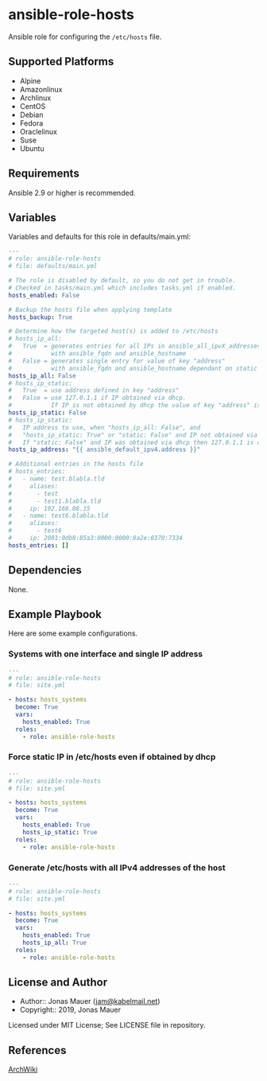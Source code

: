 # ansible-role-hosts

Ansible role for configuring the `/etc/hosts` file.

## Supported Platforms

- Alpine
- Amazonlinux
- Archlinux
- CentOS
- Debian
- Fedora
- Oraclelinux
- Suse
- Ubuntu

## Requirements

Ansible 2.9 or higher is recommended.

## Variables

Variables and defaults for this role in defaults/main.yml:

```yaml
---
# role: ansible-role-hosts
# file: defaults/main.yml

# The role is disabled by default, so you do not get in trouble.
# Checked in tasks/main.yml which includes tasks.yml if enabled.
hosts_enabled: False

# Backup the hosts file when applying template
hosts_backup: True

# Determine how the targeted host(s) is added to /etc/hosts
# hosts_ip_all:
#   True  = generates entries for all IPs in ansible_all_ipvX_addresses
#           with ansible_fqdn and ansible_hostname
#   False = generates single entry for value of key "address"
#           with ansible_fqdn and ansible_hostname dependant on static setting
hosts_ip_all: False
# hosts_ip_static:
#   True  = use address defined in key "address"
#   False = use 127.0.1.1 if IP obtained via dhcp.
#           If IP is not obtained by dhcp the value of key "address" is used.
hosts_ip_static: False
# hosts_ip_static:
#   IP address to use, when "hosts_ip_all: False", and
#   "hosts_ip_static: True" or "static: False" and IP not obtained via dhcp
#   If "static: False" and IP was obtained via dhcp then 127.0.1.1 is used
hosts_ip_address: "{{ ansible_default_ipv4.address }}"

# Additional entries in the hosts file
# hosts_entries:
#   - name: test.blabla.tld
#     aliases:
#       - test
#       - test1.blabla.tld
#     ip: 192.168.08.15
#   - name: test6.blabla.tld
#     aliases:
#       - test6
#     ip: 2001:0db8:85a3:0000:0000:8a2e:0370:7334
hosts_entries: []
```

## Dependencies

None.

## Example Playbook

Here are some example configurations.

### Systems with one interface and single IP address

```yaml
---
# role: ansible-role-hosts
# file: site.yml

- hosts: hosts_systems
  become: True
  vars:
    hosts_enabled: True
  roles:
    - role: ansible-role-hosts
```

### Force static IP in /etc/hosts even if obtained by dhcp

```yaml
---
# role: ansible-role-hosts
# file: site.yml

- hosts: hosts_systems
  become: True
  vars:
    hosts_enabled: True
    hosts_ip_static: True
  roles:
    - role: ansible-role-hosts
```

### Generate /etc/hosts with all IPv4 addresses of the host

```yaml
---
# role: ansible-role-hosts
# file: site.yml

- hosts: hosts_systems
  become: True
  vars:
    hosts_enabled: True
    hosts_ip_all: True
  roles:
    - role: ansible-role-hosts
```

## License and Author

- Author:: Jonas Mauer (<jam@kabelmail.net>)
- Copyright:: 2019, Jonas Mauer

Licensed under MIT License;
See LICENSE file in repository.

## References

[ArchWiki](https://wiki.archlinux.org/)
